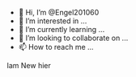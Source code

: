 - 👋 Hi, I’m @Engel201060
- 👀 I’m interested in ...
- 🌱 I’m currently learning ...
- 💞️ I’m looking to collaborate on ...
- 📫 How to reach me ...

<!---
Engel201060/Engel201060 is a ✨ special ✨ repository because its `README.md` (this file) appears on your GitHub profile.
You can click the Preview link to take a look at your changes.
---> Iam New hier
